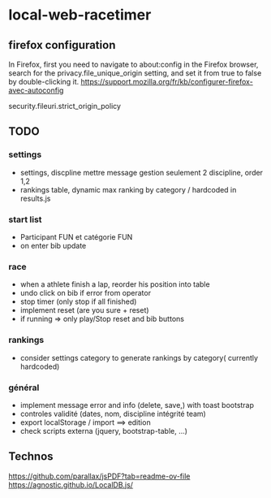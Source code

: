 # local-web-racetimer

## firefox configuration

In Firefox, first you need to navigate to about:config in the Firefox browser, 
search for the privacy.file_unique_origin setting, 
and set it from true to false by double-clicking it.
https://support.mozilla.org/fr/kb/configurer-firefox-avec-autoconfig

security.fileuri.strict_origin_policy

## TODO

### settings
- settings, discpline mettre message gestion seulement 2 discipline, order 1,2
- rankings table, dynamic max ranking by category / hardcoded in results.js
### start list
- Participant FUN et catégorie FUN
- on enter bib update
### race
- when a athlete finish a lap, reorder his position into table
- undo click on bib if error from operator
- stop timer (only stop if all finished)
- implement reset (are you sure + reset)
- if running => only play/Stop  reset and bib buttons 
### rankings
- consider settings category to generate rankings by category( currently hardcoded)
### général
- implement message error and info (delete, save,) with toast bootstrap
- controles validité (dates, nom, discipline intégrité team)
- export localStorage / import ==> edition
- check scripts externa (jquery, bootstrap-table, ...)


## Technos
https://github.com/parallax/jsPDF?tab=readme-ov-file
https://agnostic.github.io/LocalDB.js/


